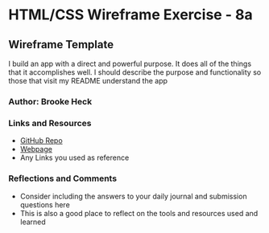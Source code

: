 # HTML/CSS Wireframe Exercise - 8a


## Wireframe Template
I build an app with a direct and powerful purpose. It does all of the things that it accomplishes well. I should describe the purpose and functionality so those that visit my README understand the app

### Author: Brooke Heck

### Links and Resources
- [GitHub Repo]()
- [Webpage]()
- Any Links you used as reference

### Reflections and Comments
- Consider including the answers to your daily journal and submission questions here
- This is also a good place to reflect on the tools and resources used and learned